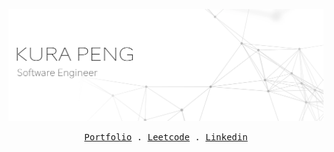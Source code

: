 
![image](./image/banner.jpg)
<p align="center">
  <samp>
    <a href="http://sayakura.github.io/">Portfolio</a> .
    <a href="https://leetcode.com/midokura/">Leetcode</a> .
    <a href="https://www.linkedin.com/in/kurapeng/">Linkedin</a>
  </samp>
</p>
